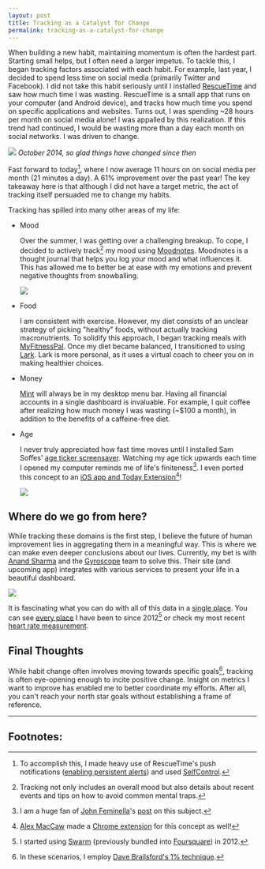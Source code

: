 ```yaml
---
layout: post
title: Tracking as a Catalyst for Change
permalink: tracking-as-a-catalyst-for-change
---
```


When building a new habit, maintaining momentum is often the hardest part. Starting small helps, but I often need a larger impetus. To tackle this, I began tracking factors associated with each habit. For example, last year, I decided to spend less time on social media (primarily Twitter and Facebook). I did not take this habit seriously until I installed [RescueTime](https://www.rescuetime.com) and saw how much time I was wasting. RescueTime is a small app that runs on your computer (and Android device), and tracks how much time you spend on specific applications and websites. Turns out, I was spending ~28 hours per month on social media alone! I was appalled by this realization. If this trend had continued, I would be wasting more than a day each month on social networks. I was driven to change.

![](/public/images/rescuetime.png)
*October 2014, so glad things have changed since then*

Fast forward to today[^1], where I now average 11 hours on on social media per month (21 minutes a day). A 61% improvement over the past year! The key takeaway here is that although I did not have a target metric, the act of tracking itself persuaded me to change my habits.

Tracking has spilled into many other areas of my life:

- Mood

    Over the summer, I was getting over a challenging breakup. To cope, I decided to actively track[^2] my mood using [Moodnotes](http://moodnotes.thriveport.com). Moodnotes is a thought journal that helps you log your mood and what influences it. This has allowed me to better be at ease with my emotions and prevent negative thoughts from snowballing.

    ![](/public/images/moodnotes_trends.png)

- Food

    I am consistent with exercise. However, my diet consists of an unclear strategy of picking "healthy" foods, without actually tracking macronutrients. To solidify this approach, I began tracking meals with [MyFitnessPal](https://www.myfitnesspal.com). Once my diet became balanced, I transitioned to using [Lark](http://www.web.lark.com). Lark is more personal, as it uses a virtual coach to cheer you on in making healthier choices.

- Money

    [Mint](https://itunes.apple.com/us/app/mint-quickview/id533491939?mt=12) will always be in my desktop menu bar. Having all financial accounts in a single dashboard is invaluable. For example, I quit coffee after realizing how much money I was wasting (~$100 a month), in addition to the benefits of a caffeine-free diet.

- Age

    I never truly appreciated how fast time moves until I installed Sam Soffes' [age ticker screensaver](https://github.com/soffes/motivation). Watching my age tick upwards each time I opened my computer reminds me of life's finiteness[^3]. I even ported this concept to an [iOS app and Today Extension](https://github.com/jasdev/impulse)[^4]!

    ![](/public/images/age_ticker.gif)

## Where do we go from here?

While tracking these domains is the first step, I believe the future of human improvement lies in aggregating them in a meaningful way. This is where we can make even deeper conclusions about our lives. Currently, my bet is with [Anand Sharma](https://twitter.com/aprilzero) and the [Gyroscope](http://gyrosco.pe/) team to solve this. Their site (and upcoming app) integrates with various services to present your life in a beautiful dashboard.

![](/public/images/gyroscope_services.png)

It is fascinating what you can do with all of this data in a [single place](https://gyrosco.pe/jasdev/). You can see [every place](https://gyrosco.pe/jasdev/explorer/) I have been to since 2012[^5] or check my most recent [heart rate measurement](https://gyrosco.pe/jasdev/sport/).

## Final Thoughts

While habit change often involves moving towards specific goals[^6], tracking is often eye-opening enough to incite positive change. Insight on metrics I want to improve has enabled me to better coordinate my efforts. After all, you can't reach your north star goals without establishing a frame of reference.

---

## Footnotes:

[^1]: To accomplish this, I made heavy use of RescueTime's push notifications ([enabling persistent alerts](/public/images/rescuetime_alerts.png)) and used [SelfControl](http://selfcontrolapp.com).

[^2]: Tracking not only includes an overall mood but also details about recent events and tips on how to avoid common mental traps.

[^3]: I am a huge fan of [John Feminella](https://twitter.com/jxxf)'s [post](http://jxf.me/entries/time-passes/) on this subject.

[^4]: [Alex MacCaw](https://twitter.com/maccaw) made a [Chrome extension](https://chrome.google.com/webstore/detail/motivation/ofdgfpchbidcgncgfpdlpclnpaemakoj) for this concept as well!

[^5]: I started using [Swarm](https://www.swarmapp.com) (previously bundled into [Foursquare](https://foursquare.com)) in 2012.

[^6]: In these scenarios, I employ [Dave Brailsford's 1% technique](http://jamesclear.com/marginal-gains).

